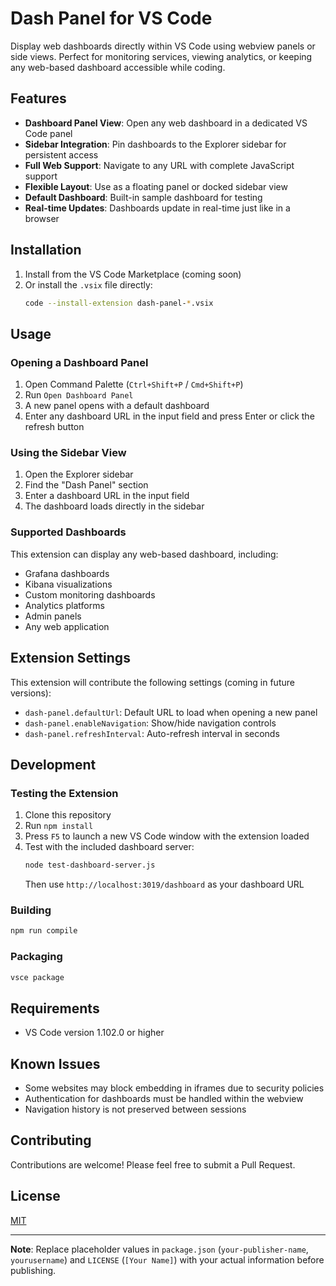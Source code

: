 # Dash Panel for VS Code

Display web dashboards directly within VS Code using webview panels or side views. Perfect for monitoring services, viewing analytics, or keeping any web-based dashboard accessible while coding.

## Features

- **Dashboard Panel View**: Open any web dashboard in a dedicated VS Code panel
- **Sidebar Integration**: Pin dashboards to the Explorer sidebar for persistent access
- **Full Web Support**: Navigate to any URL with complete JavaScript support
- **Flexible Layout**: Use as a floating panel or docked sidebar view
- **Default Dashboard**: Built-in sample dashboard for testing
- **Real-time Updates**: Dashboards update in real-time just like in a browser

## Installation

1. Install from the VS Code Marketplace (coming soon)
2. Or install the `.vsix` file directly:
   ```bash
   code --install-extension dash-panel-*.vsix
   ```

## Usage

### Opening a Dashboard Panel

1. Open Command Palette (`Ctrl+Shift+P` / `Cmd+Shift+P`)
2. Run `Open Dashboard Panel`
3. A new panel opens with a default dashboard
4. Enter any dashboard URL in the input field and press Enter or click the refresh button

### Using the Sidebar View

1. Open the Explorer sidebar
2. Find the "Dash Panel" section
3. Enter a dashboard URL in the input field
4. The dashboard loads directly in the sidebar

### Supported Dashboards

This extension can display any web-based dashboard, including:
- Grafana dashboards
- Kibana visualizations
- Custom monitoring dashboards
- Analytics platforms
- Admin panels
- Any web application

## Extension Settings

This extension will contribute the following settings (coming in future versions):

* `dash-panel.defaultUrl`: Default URL to load when opening a new panel
* `dash-panel.enableNavigation`: Show/hide navigation controls
* `dash-panel.refreshInterval`: Auto-refresh interval in seconds

## Development

### Testing the Extension

1. Clone this repository
2. Run `npm install`
3. Press `F5` to launch a new VS Code window with the extension loaded
4. Test with the included dashboard server:
   ```bash
   node test-dashboard-server.js
   ```
   Then use `http://localhost:3019/dashboard` as your dashboard URL

### Building

```bash
npm run compile
```

### Packaging

```bash
vsce package
```

## Requirements

- VS Code version 1.102.0 or higher

## Known Issues

- Some websites may block embedding in iframes due to security policies
- Authentication for dashboards must be handled within the webview
- Navigation history is not preserved between sessions

## Contributing

Contributions are welcome! Please feel free to submit a Pull Request.

## License

[MIT](LICENSE)

---

**Note**: Replace placeholder values in `package.json` (`your-publisher-name`, `yourusername`) and `LICENSE` (`[Your Name]`) with your actual information before publishing.